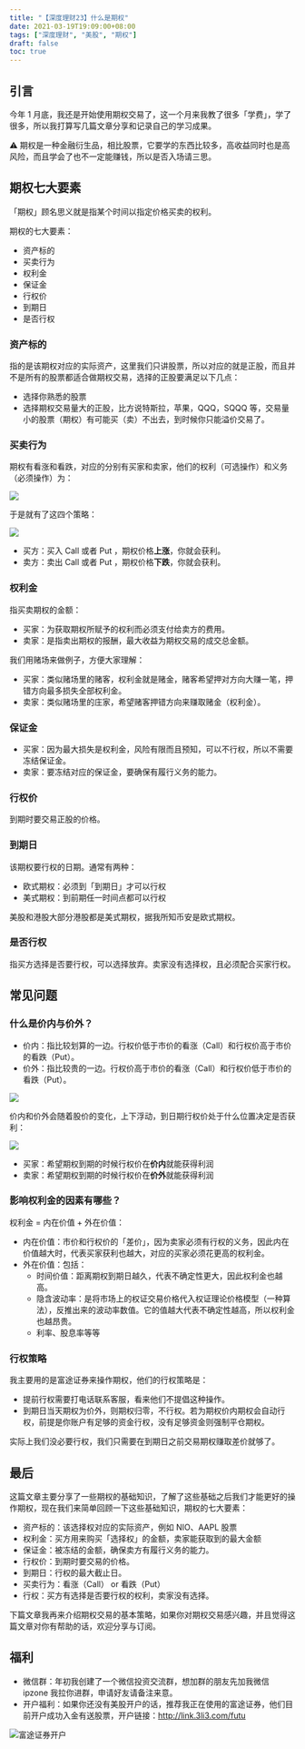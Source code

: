 ```yaml
---
title: "【深度理财23】什么是期权"
date: 2021-03-19T19:09:00+08:00
tags: ["深度理财", "美股", "期权"]
draft: false
toc: true
---
```


## 引言

今年 1 月底，我还是开始使用期权交易了，这一个月来我教了很多「学费」，学了很多，所以我打算写几篇文章分享和记录自己的学习成果。

⚠️ 期权是一种金融衍生品，相比股票，它要学的东西比较多，高收益同时也是高风险，而且学会了也不一定能赚钱，所以是否入场请三思。

## 期权七大要素

「期权」顾名思义就是指某个时间以指定价格买卖的权利。

期权的七大要素：

- 资产标的
- 买卖行为
- 权利金
- 保证金
- 行权价
- 到期日
- 是否行权

<!--more-->

### 资产标的

指的是该期权对应的实际资产，这里我们只讲股票，所以对应的就是正股，而且并不是所有的股票都适合做期权交易，选择的正股要满足以下几点：

- 选择你熟悉的股票
- 选择期权交易量大的正股，比方说特斯拉，苹果，QQQ，SQQQ 等，交易量小的股票（期权）有可能买（卖）不出去，到时候你只能溢价交易了。

### 买卖行为

期权有看涨和看跌，对应的分别有买家和卖家，他们的权利（可选操作）和义务（必须操作）为：

![](https://blog-1251237404.cos.ap-guangzhou.myqcloud.com/20210320Yqw3Ka.png)


于是就有了这四个策略：

![](https://blog-1251237404.cos.ap-guangzhou.myqcloud.com/20210320IcwgxC.png)

- 买方：买入 Call 或者 Put ，期权价格**上涨**，你就会获利。
- 卖方：卖出 Call 或者 Put ，期权价格**下跌**，你就会获利。

### 权利金

指买卖期权的金额：

- 买家：为获取期权所赋予的权利而必须支付给卖方的费用。
- 卖家：是指卖出期权的报酬，最大收益为期权交易的成交总金额。

我们用赌场来做例子，方便大家理解：

- 买家：类似赌场里的赌客，权利金就是赌金，赌客希望押对方向大赚一笔，押错方向最多损失全部权利金。
- 卖家：类似赌场里的庄家，希望赌客押错方向来赚取赌金（权利金）。

### 保证金

- 买家：因为最大损失是权利金，风险有限而且预知，可以不行权，所以不需要冻结保证金。
- 卖家：要冻结对应的保证金，要确保有履行义务的能力。

### 行权价

到期时要交易正股的价格。

### 到期日

该期权要行权的日期。通常有两种：

- 欧式期权：必须到「到期日」才可以行权
- 美式期权：到前期任一时间点都可以行权

美股和港股大部分港股都是美式期权，据我所知币安是欧式期权。

### 是否行权

指买方选择是否要行权，可以选择放弃。卖家没有选择权，且必须配合买家行权。


## 常见问题

### 什么是价内与价外？

- 价内：指比较划算的一边。行权价低于市价的看涨（Call）和行权价高于市价的看跌（Put）。
- 价外：指比较贵的一边。行权价高于市价的看涨（Call）和行权价低于市价的看跌（Put）。

![](https://blog-1251237404.cos.ap-guangzhou.myqcloud.com/20210320USdV8c.png!m)

价内和价外会随着股价的变化，上下浮动，到日期行权价处于什么位置决定是否获利：

![](https://blog-1251237404.cos.ap-guangzhou.myqcloud.com/20210322t3d6th.png)

- 买家：希望期权到期的时候行权价在**价内**就能获得利润
- 卖家：希望期权到期的时候行权价在**价外**就能获得利润

### 影响权利金的因素有哪些？

权利金 = 内在价值 + 外在价值：

- 内在价值：市价和行权价的「差价」，因为卖家必须有行权的义务，因此内在价值越大时，代表买家获利也越大，对应的买家必须花更高的权利金。
- 外在价值：包括：
    - 时间价值：距离期权到期日越久，代表不确定性更大，因此权利金也越高。
    - 隐含波动率：是将市场上的权证交易价格代入权证理论价格模型（一种算法），反推出来的波动率数值。它的值越大代表不确定性越高，所以权利金也越昂贵。
    - 利率、股息率等等

### 行权策略

我主要用的是富途证券来操作期权，他们的行权策略是：

- 提前行权需要打电话联系客服，看来他们不提倡这种操作。
- 到期日当天期权为价外，则期权归零，不行权。若为期权价内期权会自动行权，前提是你账户有足够的资金行权，没有足够资金则强制平仓期权。

实际上我们没必要行权，我们只需要在到期日之前交易期权赚取差价就够了。

## 最后

这篇文章主要分享了一些期权的基础知识，了解了这些基础之后我们才能更好的操作期权，现在我们来简单回顾一下这些基础知识，期权的七大要素：

- 资产标的：该选择权对应的实际资产，例如 NIO、AAPL 股票
- 权利金：买方用来购买「选择权」的金额，卖家能获取到的最大金额
- 保证金：被冻结的金额，确保卖方有履行义务的能力。
- 行权价：到期时要交易的价格。
- 到期日：行权的最大截止日。
- 买卖行为：看涨（Call） or 看跌（Put）
- 行权：买方有选择是否要行权的权利，卖家没有选择。

下篇文章我再来介绍期权交易的基本策略，如果你对期权交易感兴趣，并且觉得这篇文章对你有帮助的话，欢迎分享与订阅。

## 福利

- 微信群：年初我创建了一个微信投资交流群，想加群的朋友先加我微信 ipzone 我拉你进群，申请好友请备注来意。
- 开户福利：如果你还没有美股开户的话，推荐我正在使用的富途证券，他们目前开户成功入金有送股票，开户链接：http://link.3li3.com/futu

![富途证券开户](https://blog-1251237404.cos.ap-guangzhou.myqcloud.com/futu5.png!s)
